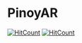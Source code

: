 # PinoyAR
[![HitCount](http://hits.dwyl.io/meik97/XSpotify.svg)](https://github.com/M412x/PinoyAR)
[![HitCount](https://img.shields.io/github/downloads//M412x/PinoyAR/total.svg?color=green)](https://github.com/meik97/XSpotify/releases)

